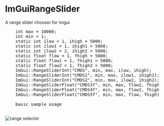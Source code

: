 # ImGuiRangeSlider
A range slider chooser for imgui
<pre>
    int max = 10000;
    int min = 1;
    static int ilow = 1, ihigh = 5000;
    static int ilow1 = 1, ihigh1 = 5000;
    static int ilow2 = 2, ihigh2 = 5000;
    static float flow = 1, fhigh = 5000;
    static float flow1 = 1, fhigh1 = 5000;
    static float flow2 = 1, fhigh2 = 5000;
    ImGui::RangeSliderInt("CMDS", min, max, ilow, ihigh);
    ImGui::RangeSliderInt("CMDS1", min, max, ilow1, ihigh1);
    ImGui::RangeSliderInt("CMDS2", min, max, ilow2, ihigh2);
    ImGui::RangeSliderFloat("CMDS3f", min, max, flow2, fhigh2);
    ImGui::RangeSliderFloat("CMDS4f", min, max, flow1, fhigh1);
    ImGui::RangeSliderFloat("CMDS5f", min, max, flow, fhigh);
    
    basic sample usage
    </pre>
![range selector](https://user-images.githubusercontent.com/16273696/130307924-c78bb58e-19c0-4b39-a547-1c1d003efa09.png)

    
